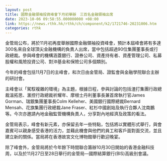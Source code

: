 ```yaml
---
layout: post
title: 國際金融領袖投資峰會下月初舉辦　三百名金融領袖出席
date: 2023-10-06 09:58:55.000000000 +08:00
link: https://news.rthk.hk/rthk/ch/component/k2/1721746-20231006.htm
categories: rthk
---
```


金管局公布，將於11月初再度舉辦國際金融領袖投資峰會，預計本屆峰會將有多達300名來自全球頂尖金融機構的負責人出席，當中包括超過90位集團董事長或行政總裁。參與峰會的機構涵蓋銀行、證券公司、資產持有者、資產管理公司、私募股權和風險投資公司、對沖基金和保險公司多個類別。

今年的峰會包括11月7日的主峰會，和次日由金管局、證監會與金融學院聯合主辦的研討會。

主峰會以「駕馭複雜的環境」為主題，根據日程，參與討論的包括渣打集團行政總裁溫拓思、滙控行政總裁祈耀年、摩根士丹利董事長兼首席執行官James Gorman、瑞銀集團董事長Colm Kelleher、美國銀行國際總裁Bernard Mensah、花旗集團行政總裁Jane Fraser、紅杉中國創始及執行合夥人沈南鵬等。今次亦邀請內地金融監管機構負責人，分享對內地經濟及政策的看法。

金管局表示，峰會有新元素，亦保留去年一些特點，包括將以實體形式舉行，與會嘉賓可以親身感受香港的活力，並藉此機會與他們的員工和客戶面對面交流，並且建立新的關係。當局將在香港故宮文化博物館舉行歡迎晚宴。

除了峰會外，金管局將於今年餘下時間聯合籌辦10月30日開始的香港金融科技周，以及於11月27日至28日舉行的金管局—國際結算銀行(BIS)高級別會議。
